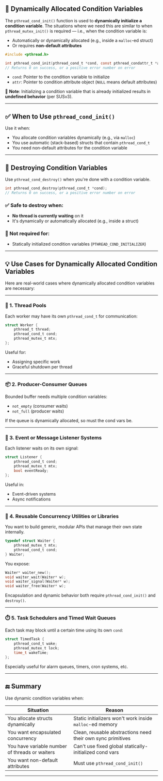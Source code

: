 ## 📌 Dynamically Allocated Condition Variables

The `pthread_cond_init()` function is used to **dynamically initialize a condition variable**. The situations where we need this are similar to when `pthread_mutex_init()` is required — i.e., when the condition variable is:

- Automatically or dynamically allocated (e.g., inside a `malloc`-ed struct)
- Or requires **non-default attributes**

```c
#include <pthread.h>

int pthread_cond_init(pthread_cond_t *cond, const pthread_condattr_t *attr);
// Returns 0 on success, or a positive error number on error
```

- `cond`: Pointer to the condition variable to initialize
- `attr`: Pointer to condition attribute object (`NULL` means default attributes)

🔸 **Note**: Initializing a condition variable that is already initialized results in **undefined behavior** (per SUSv3).

---

## ✅ When to Use `pthread_cond_init()`

Use it when:
- You allocate condition variables dynamically (e.g., via `malloc`)
- You use automatic (stack-based) structs that contain `pthread_cond_t`
- You need non-default attributes for the condition variable

---

## 🧼 Destroying Condition Variables

Use `pthread_cond_destroy()` when you're done with a condition variable.

```c
int pthread_cond_destroy(pthread_cond_t *cond);
// Returns 0 on success, or a positive error number on error
```

### ✅ Safe to destroy when:
- **No thread is currently waiting** on it
- It's dynamically or automatically allocated (e.g., inside a struct)

### 🚫 Not required for:
- Statically initialized condition variables (`PTHREAD_COND_INITIALIZER`)

---

## 💡 Use Cases for Dynamically Allocated Condition Variables

Here are real-world cases where dynamically allocated condition variables are necessary:

---

### 🔁 1. **Thread Pools**
Each worker may have its own `pthread_cond_t` for communication:

```c
struct Worker {
    pthread_t thread;
    pthread_cond_t cond;
    pthread_mutex_t mtx;
};
```

Useful for:
- Assigning specific work
- Graceful shutdown per thread

---

### 📦 2. **Producer-Consumer Queues**

Bounded buffer needs multiple condition variables:
- `not_empty` (consumer waits)
- `not_full` (producer waits)

If the queue is dynamically allocated, so must the cond vars be.

---

### 📨 3. **Event or Message Listener Systems**

Each listener waits on its own signal:

```c
struct Listener {
    pthread_cond_t cond;
    pthread_mutex_t mtx;
    bool eventReady;
};
```

Useful in:
- Event-driven systems
- Async notifications

---

### 🧱 4. **Reusable Concurrency Utilities or Libraries**

You want to build generic, modular APIs that manage their own state internally.

```c
typedef struct Waiter {
    pthread_mutex_t mtx;
    pthread_cond_t cond;
} Waiter;
```

You expose:
```c
Waiter* waiter_new();
void waiter_wait(Waiter* w);
void waiter_signal(Waiter* w);
void waiter_free(Waiter* w);
```

Encapsulation and dynamic behavior both require `pthread_cond_init()` and `destroy()`.

---

### ⏱️ 5. **Task Schedulers and Timed Wait Queues**

Each task may block until a certain time using its own `cond`:

```c
struct TimedTask {
    pthread_cond_t wake;
    pthread_mutex_t lock;
    time_t wakeTime;
};
```

Especially useful for alarm queues, timers, cron systems, etc.

---

## 🔚 Summary

Use dynamic condition variables when:

| Situation | Reason |
|----------|--------|
| You allocate structs dynamically | Static initializers won't work inside `malloc`-ed memory |
| You want encapsulated concurrency | Clean, reusable abstractions need their own sync primitives |
| You have variable number of threads or waiters | Can't use fixed global statically-initialized cond vars |
| You want non-default attributes | Must use `pthread_cond_init()` |

---